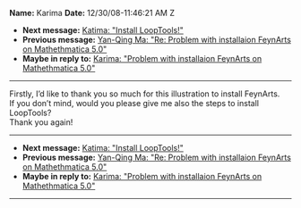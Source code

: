 **Name:** Karima
**Date:** 12/30/08-11:46:21 AM Z

  - **Next message:** [Katima: "Install LoopTools\!"](0531.html)
  - **Previous message:** [Yan-Qing Ma: "Re: Problem with installaion
    FeynArts on Mathethmatica 5.0"](0529.html)
  - **Maybe in reply to:** [Karima: "Problem with installaion FeynArts
    on Mathethmatica 5.0"](0527.html)

-----

Firstly, I’d like to thank you so much for this illustration to install
FeynArts.  
If you don’t mind, would you please give me also the steps to install
LoopTools?  
Thank you again\!  

-----

  - **Next message:** [Katima: "Install LoopTools\!"](0531.html)
  - **Previous message:** [Yan-Qing Ma: "Re: Problem with installaion
    FeynArts on Mathethmatica 5.0"](0529.html)
  - **Maybe in reply to:** [Karima: "Problem with installaion FeynArts
    on Mathethmatica 5.0"](0527.html)

-----

